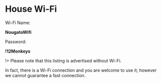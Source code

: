 # House Wi-Fi

Wi-Fi Name:

**NougatoWifi**

Password:

**!12Monkeys**

!> Please note that this listing is advertised without Wi-Fi.

In fact, there is a Wi-Fi connection and you are welcome to use it; however we cannot guarantee a fast connection.